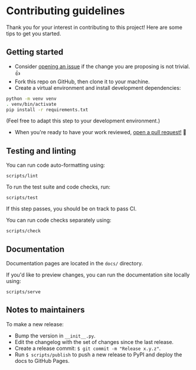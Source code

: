# Contributing guidelines

Thank you for your interest in contributing to this project! Here are some tips to get you started.

## Getting started

- Consider [opening an issue](https://github.com/tartiflette/tartiflette-asgi/issues/new) if the change you are proposing is not trivial. :+1:
- Fork this repo on GitHub, then clone it to your machine.
- Create a virtual environment and install development dependencies:

```bash
python -m venv venv
. venv/bin/activate
pip install -r requirements.txt
```

(Feel free to adapt this step to your development environment.)

- When you're ready to have your work reviewed, [open a pull request!](https://github.com/tartiflette/tartiflette-asgi/compare) :rocket:

## Testing and linting

You can run code auto-formatting using:

```shell
scripts/lint
```

To run the test suite and code checks, run:

```shell
scripts/test
```

If this step passes, you should be on track to pass CI.

You can run code checks separately using:

```shell
scripts/check
```

## Documentation

Documentation pages are located in the `docs/` directory.

If you'd like to preview changes, you can run the documentation site locally using:

```shell
scripts/serve
```

## Notes to maintainers

To make a new release:

- Bump the version in `__init__.py`.
- Edit the changelog with the set of changes since the last release.
- Create a release commit: `$ git commit -m "Release x.y.z"`.
- Run `$ scripts/publish` to push a new release to PyPI and deploy the docs to GitHub Pages.

